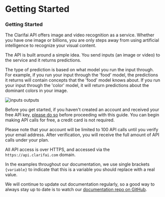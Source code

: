 # Getting Started

### Getting Started

The Clarifai API offers image and video recognition as a service. Whether you have one image or billions, you are only steps away from using artificial intelligence to recognize your visual content.

The API is built around a simple idea. You send inputs \(an image or video\) to the service and it returns predictions.

The type of prediction is based on what model you run the input through. For example, if you run your input through the 'food' model, the predictions it returns will contain concepts that the 'food' model knows about. If you run your input through the 'color' model, it will return predictions about the dominant colors in your image.

![inputs outputs](/images/inputs-outputs.png)

Before you get started, if you haven't created an account and received your free API key, [please do so](https://portal.clarifai.com/signup) before proceeding with this guide. You can begin making API calls for free, a credit card is not required.

Please note that your account will be limited to 100 API calls until you verify your email address. After verification, you will receive the full amount of API calls under your plan.

All API access is over HTTPS, and accessed via the `https://api.clarifai.com` domain.

In the examples throughout our documentation, we use single brackets `{variable}` to indicate that
this is a variable you should replace with a real value.

We will continue to update out documentation regularly, so a good way to always stay up
to date is to watch our [documentation repo on GitHub](https://github.com/Clarifai/docs).
